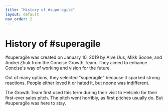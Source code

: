 ```yaml
---
title: "History of #superagile"
layout: default
nav_order: 2
---
```


# History of #superagile

 #superagile was created on January 10, 2019 by Aive Uus, Mikk Soone, and Andrei Zhuk from the Concise Growth Team. They aimed to enhance Concise's way of working and vision for the future.

Out of many options, they selected "superagile" because it sparked strong reactions. People either loved it or hated it, but noone was indifferent.

The Growth Team first used this term during their visit to Helsinki for their first-ever sales pitch. The pitch went horribly, as first pitches usually do. But #superagile was here to stay.
